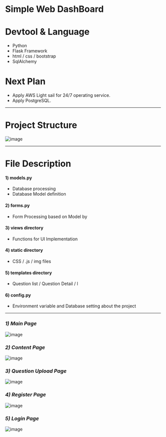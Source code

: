 # Simple Web DashBoard #

# Devtool & Language #
- Python
- Flask Framework
- html / css / bootstrap
- SqlAlchemy

# Next Plan #
- Apply AWS Light sail for 24/7 operating service.
- Apply PostgreSQL.

---

# Project Structure #
![image](https://user-images.githubusercontent.com/45419456/104187987-ec691980-545b-11eb-8569-3b14979ab56b.png)

---
# File Description #
#### 1) models.py
- Database processing
- Database Model definition

#### 2) forms.py
- Form Processing based on Model by 

#### 3) views directory
- Functions for UI Implementation

#### 4) static directory
- CSS / .js / img files

#### 5) templates directory
- Question list / Question Detail / l

#### 6) config.py
- Environment variable and Database setting about the project

---

### _1) Main Page_
![image](https://user-images.githubusercontent.com/45419456/104181651-8926b980-5452-11eb-93fb-cd580a3a0994.png)

### _2) Content Page_
![image](https://user-images.githubusercontent.com/45419456/104181806-bd01df00-5452-11eb-99d0-3b591b3bd32a.png)

### _3) Question Upload Page_
![image](https://user-images.githubusercontent.com/45419456/104181850-cdb25500-5452-11eb-8c5a-d8be12830fd9.png)

### _4) Register Page_
![image](https://user-images.githubusercontent.com/45419456/104181873-db67da80-5452-11eb-944d-1fe371f89274.png)

### _5) Login Page_
![image](https://user-images.githubusercontent.com/45419456/104181892-e4f14280-5452-11eb-8ac3-6e0052a3f8bc.png)
